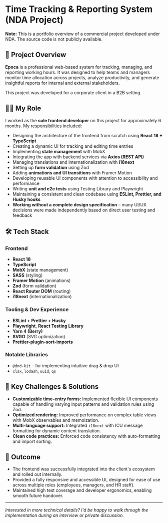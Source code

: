 # Time Tracking & Reporting System (NDA Project)

**Note:** This is a portfolio overview of a commercial project developed under NDA. The source code is not publicly available.

## 📌 Project Overview

**Epoca** is a professional web-based system for tracking, managing, and reporting working hours. It was designed to help teams and managers monitor time allocation across projects, analyze productivity, and generate insightful reports for internal and external stakeholders.

This project was developed for a corporate client in a B2B setting.

## 👨‍💻 My Role

I worked as the **sole frontend developer** on this project for approximately 6 months. My responsibilities included:

- Designing the architecture of the frontend from scratch using **React 18 + TypeScript**
- Creating a dynamic UI for tracking and editing time entries
- Implementing **state management** with MobX
- Integrating the app with backend services via **Axios (REST API)**
- Managing translations and internationalization with **i18next**
- Setting up **form validation** using Zod
- Adding **animations and UI transitions** with Framer Motion
- Developing reusable UI components with attention to accessibility and performance
- Writing **unit and e2e tests** using Testing Library and Playwright
- Maintaining a consistent and clean codebase using **ESLint, Prettier, and Husky hooks**
- **Working without a complete design specification** – many UI/UX decisions were made independently based on direct user testing and feedback

## 🛠️ Tech Stack

### Frontend
- **React 18**
- **TypeScript**
- **MobX** (state management)
- **SASS** (styling)
- **Framer Motion** (animations)
- **Zod** (form validation)
- **React Router DOM** (routing)
- **i18next** (internationalization)

### Tooling & Dev Experience
- **ESLint + Prettier + Husky**
- **Playwright**, **React Testing Library**
- **Yarn 4 (Berry)**
- **SVGO** (SVG optimization)
- **Prettier-plugin-sort-imports**

### Notable Libraries
- `@dnd-kit` – for implementing intuitive drag & drop UI
- `clsx`, `lodash`, `uuid`, `qs`

## 🧠 Key Challenges & Solutions

- **Customizable time-entry forms:** Implemented flexible UI components capable of handling varying input patterns and validation rules using Zod.
- **Optimized rendering:** Improved performance on complex table views with MobX observables and memoization.
- **Multi-language support:** Integrated `i18next` with ICU message formatting for dynamic content translation.
- **Clean code practices:** Enforced code consistency with auto-formatting and import sorting.

## 🚀 Outcome

- The frontend was successfully integrated into the client's ecosystem and rolled out internally.
- Provided a fully responsive and accessible UI, designed for ease of use across multiple roles (employees, managers, and HR staff).
- Maintained high test coverage and developer ergonomics, enabling smooth future handover.

---

_Interested in more technical details? I'd be happy to walk through the implementation during an interview or private discussion._
